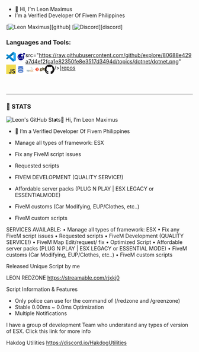 - 👋 Hi, I’m Leon Maximus 
- I’m a Verified Developer Of Fivem Philippines 

[![Leon Maximus]([https://i.imgur.com/X5ocARk.png](https://media.discordapp.net/attachments/1013682500289183760/1018895165093580861/OASIS_ROUND_O.png?width=382&height=382))][github]
[![Discord]([https://img.shields.io/badge/Discord-Tigo%239999-7289DA?logo=discord&style=for-the-badge](https://cdn.discordapp.com/attachments/924836260097454092/1019971228460662785/Screenshot_2251.png))][discord]


### Languages and Tools:

[<img align="left" alt="Visual Studio Code" width="26px" src="https://raw.githubusercontent.com/github/explore/80688e429a7d4ef2fca1e82350fe8e3517d3494d/topics/visual-studio-code/visual-studio-code.png" />][repos]
[<img align="left" alt="Lua" width="26px" src="https://raw.githubusercontent.com/github/explore/80688e429a7d4ef2fca1e82350fe8e3517d3494d/topics/lua/lua.png" />][repos]
src="https://raw.githubusercontent.com/github/explore/80688e429a7d4ef2fca1e82350fe8e3517d3494d/topics/dotnet/dotnet.png" />][repos]
[<img align="left" alt="JavaScript" width="26px" src="https://raw.githubusercontent.com/github/explore/80688e429a7d4ef2fca1e82350fe8e3517d3494d/topics/javascript/javascript.png" />][repos]
[<img align="left" alt="SQL" width="26px" src="https://raw.githubusercontent.com/github/explore/80688e429a7d4ef2fca1e82350fe8e3517d3494d/topics/sql/sql.png" />][repos]
[<img align="left" alt="MySQL" width="26px" src="https://raw.githubusercontent.com/github/explore/80688e429a7d4ef2fca1e82350fe8e3517d3494d/topics/mysql/mysql.png" />][repos]
[<img align="left" alt="Git" width="26px" src="https://raw.githubusercontent.com/github/explore/80688e429a7d4ef2fca1e82350fe8e3517d3494d/topics/git/git.png" />][repos]
[<img align="left" alt="GitHub" width="26px" src="https://raw.githubusercontent.com/github/explore/78df643247d429f6cc873026c0622819ad797942/topics/github/github.png" />][repos]

<br />
<br />

---

### 📕 STATS

<img align="left" alt="Leon's GitHub Stats" src="https://github-readme-stats.vercel.app/api?username=rbuella&show_icons=true&theme=buefy&locale=en&title_color=a600ff&icon_color=ff0088&text_color=32004d" />

[discord]: https://discordapp.com/users/742053453500645427
[repos]: https://github.com/rbuella?tab=repositories
[github]: https://github.com/rbuella



- 👋 Hi, I’m Leon Maximus 
- 👀 I’m a Verified Developer Of Fivem Philippines 

- Manage all types of framework: ESX
- Fix any FiveM script issues
- Requested scripts
- FIVEM DEVELOPMENT (QUALITY SERVICE!)
- Affordable server packs (PLUG N PLAY | ESX LEGACY or ESSENTIALMODE)
- FiveM customs (Car Modifying, EUP/Clothes, etc..) 
- FiveM custom scripts

SERVICES AVAILABLE:
• Manage all types of framework: ESX
• Fix any FiveM script issues
• Requested scripts
• FiveM Development (QUALITY SERVICE!)
• FiveM Map Edit/request/ fix
• Optimized Script
• Affordable server packs (PLUG N PLAY | ESX LEGACY or ESSENTIAL MODE)
• FiveM customs (Car Modifying, EUP/Clothes, etc..) 
• FiveM custom scripts

Released Unique Script by me

LEON REDZONE
https://streamable.com/rjxkj0

Script Information & Features

- Only police can use for the command of (/redzone and /greenzone)
- Stable 0.00ms ~ 0.0ms Optimization
- Multiple Notifications

I have a group of development Team who understand any types of version of ESX.
Click this link for more info 

Hakdog Utilities 
https://discord.io/HakdogUtilities
